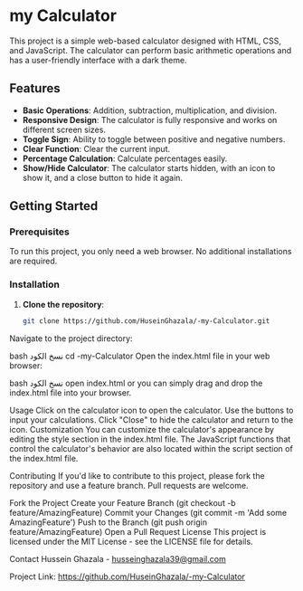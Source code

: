 # my Calculator

This project is a simple web-based calculator designed with HTML, CSS, and JavaScript. The calculator can perform basic arithmetic operations and has a user-friendly interface with a dark theme.

## Features

- **Basic Operations**: Addition, subtraction, multiplication, and division.
- **Responsive Design**: The calculator is fully responsive and works on different screen sizes.
- **Toggle Sign**: Ability to toggle between positive and negative numbers.
- **Clear Function**: Clear the current input.
- **Percentage Calculation**: Calculate percentages easily.
- **Show/Hide Calculator**: The calculator starts hidden, with an icon to show it, and a close button to hide it again.

## Getting Started

### Prerequisites

To run this project, you only need a web browser. No additional installations are required.

### Installation

1. **Clone the repository**:
   ```bash
   git clone https://github.com/HuseinGhazala/-my-Calculator.git
Navigate to the project directory:

bash
نسخ الكود
cd -my-Calculator
Open the index.html file in your web browser:

bash
نسخ الكود
open index.html
or you can simply drag and drop the index.html file into your browser.

Usage
Click on the calculator icon to open the calculator.
Use the buttons to input your calculations.
Click "Close" to hide the calculator and return to the icon.
Customization
You can customize the calculator's appearance by editing the style section in the index.html file. The JavaScript functions that control the calculator's behavior are also located within the script section of the index.html file.

Contributing
If you'd like to contribute to this project, please fork the repository and use a feature branch. Pull requests are welcome.

Fork the Project
Create your Feature Branch (git checkout -b feature/AmazingFeature)
Commit your Changes (git commit -m 'Add some AmazingFeature')
Push to the Branch (git push origin feature/AmazingFeature)
Open a Pull Request
License
This project is licensed under the MIT License - see the LICENSE file for details.

Contact
Hussein Ghazala - husseinghazala39@gmail.com

Project Link: https://github.com/HuseinGhazala/-my-Calculator

